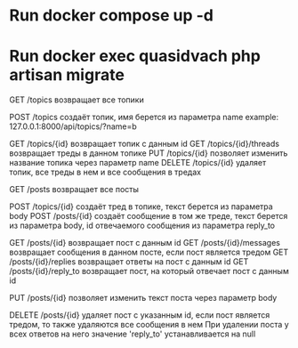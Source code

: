 # Run docker compose up -d
# Run docker exec quasidvach php artisan migrate

GET /topics возвращает все топики

POST /topics создаёт топик, имя берется из параметра name
example: 127.0.0.1:8000/api/topics/?name=b

GET /topics/{id} возвращает топик с данным id
GET /topics/{id}/threads возвращает треды в данном топике
PUT /topics/{id} позволяет изменить название топика через параметр name
DELETE /topics/{id} удаляет топик, все треды в нем и все сообщения в тредах

GET /posts возвращает все посты

POST /topics/{id} создаёт тред в топике, текст берется из параметра body
POST /posts/{id} создаёт сообщение в том же треде, текст берется из параметра body, id отвечаемого сообщения из параметра reply_to

GET /posts/{id} возвращает пост с данным id
GET /posts/{id}/messages возвращает сообщения в данном посте, если пост является тредом
GET /posts/{id}/replies возвращает ответы на пост с данным id
GET /posts/{id}/reply_to возвращает пост, на который отвечает пост с данным id

PUT /posts/{id} позволяет изменить текст поста через параметр body

DELETE /posts/{id} удаляет пост с указанным id, если пост является тредом, то также удаляются все сообщения в нем
При удалении поста у всех ответов на него значение 'reply_to' устанавливается на null
